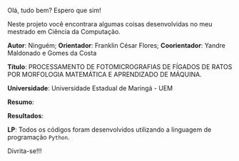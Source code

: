 Olá, tudo bem? Espero que sim! 

Neste projeto você encontrara algumas coisas desenvolvidas no meu mestrado em Ciência da Computação.

**Autor**: $\text{Ninguém}$;
**Orientador**: $\text{Franklin César Flores}$;
**Coorientador**: $\text{Yandre Maldonado e Gomes da Costa}$

**Título**: PROCESSAMENTO DE FOTOMICROGRAFIAS DE FÍGADOS DE RATOS POR MORFOLOGIA MATEMÁTICA E APRENDIZADO DE MÁQUINA.

**Universidade**: Universidade Estadual de Maringá - UEM

**Resumo**: 

**Resultados**: 

**LP**: Todos os códigos foram desenvolvidos utilizando a linguagem de programação `Python`. 

$\text{Divrita-se!!!}$

